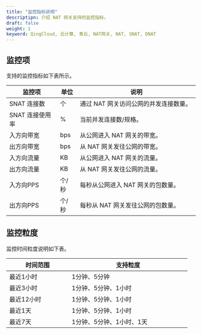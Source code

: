 ```yaml
---
title: "监控指标说明"
descriptipn: 介绍 NAT 网关支持的监控指标。
draft: false
weight: 1
keyword: QingCloud, 云计算, 青云, NAT网关, NAT, SNAT, DNAT
---
```


## 监控项

支持的监控指标如下表所示。

| 监控项          | 单位  | <span style="display:inline-block;width:300px">说明</span> |
| --------------- | ----- | ---------------------------------------------------------- |
| SNAT 连接数     | 个    | 通过 NAT 网关访问公网的并发连接数量。                      |
| SNAT 连接使用率 | %     | 当前并发连接数/规格。                                      |
| 入方向带宽      | bps   | 从公网进入 NAT 网关的带宽。                                |
| 出方向带宽      | bps   | 从 NAT 网关发往公网的带宽。                                |
| 入方向流量      | KB    | 从公网进入 NAT 网关的流量。                                |
| 出方向流量      | KB    | 从 NAT 网关发往公网的流量。                                |
| 入方向PPS       | 个/秒 | 每秒从公网进入 NAT 网关的包数量。                          |
| 出方向PPS       | 个/秒 | 每秒从 NAT 网关发往公网的包数量。                          |

## 监控粒度

监控时间粒度说明如下表。

| <span style="display:inline-block;width:150px">时间范围</span> | <span style="display:inline-block;width:300px">支持粒度</span> |
| ------------------------------------------------------------ | ------------------------------------------------------------ |
| 最近1小时                                                    | 1分钟、5分钟                                                 |
| 最近3小时                                                    | 1分钟、5分钟、1小时                                          |
| 最近12小时                                                   | 1分钟、5分钟、1小时                                          |
| 最近1天                                                      | 1分钟、5分钟、1小时                                          |
| 最近7天                                                      | 1分钟、5分钟、1小时、1天                                     |



